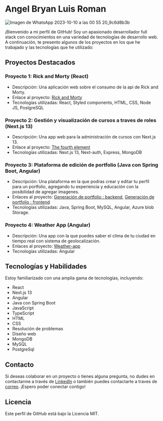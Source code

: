# Angel Bryan Luis Roman

![Imagen de WhatsApp 2023-10-10 a las 00 55 20_9c6d8b3b](https://github.com/NONHIGH/NONHIGH/assets/119120734/6565b3e7-024d-43af-b0ef-0b31d1ee7be0)

¡Bienvenido a mi perfil de GitHub! Soy un apasionado desarrollador full stack con conocimientos en una variedad de tecnologías de desarrollo web. A continuación, te presento algunos de los proyectos en los que he trabajado y las tecnologías que he utilizado:

## Proyectos Destacados

### Proyecto 1: Rick and Morty (React)

- Descripción: Una aplicación web sobre el consumo de la api de Rick and Morty.
- Enlace al proyecto: [Rick and Morty](https://github.com/NONHIGH/Integration-R-M)
- Tecnologías utilizadas: React, Styled components, HTML, CSS, Node JS, PostgreSQL

### Proyecto 2: Gestión y visualización de cursos a traves de roles (Next.js 13)

- Descripción: Una app web para la administración de cursos con Next.js 13.
- Enlace al proyecto: [The fourth element](https://github.com/The-fourth-elements/The-fourth-Element-CLIENT)
- Tecnologías utilizadas: Next.js 13, Next-auth, Express, MongoDB

### Proyecto 3: Plataforma de edición de portfolio (Java con Spring Boot, Angular)

- Descripción: Una plataforma en la que podras crear y editar tu perfíl para un portfolio, agregando tu experiencia y educación con la posibilidad de agregar imagenes.
- Enlaces al proyecto: [Generación de portfolio : backend](https://github.com/NONHIGH/BackEnd), [Generación de portfolio : frontend](https://github.com/NONHIGH/Front-End)
- Tecnologías utilizadas: Java, Spring Boot, MySQL, Angular, Azure blob Storage.

### Proyecto 4: Weather App (Angular)

- Descripción: Una app con la que puedes saber el clima de tu ciudad en tiempo real con sistema de geolocalización.
- Enlaces al proyecto: [Weather-app](https://github.com/NONHIGH/wheather-app)
- Tecnologías utilizadas: Angular

## Tecnologías y Habilidades

Estoy familiarizado con una amplia gama de tecnologías, incluyendo:

- React
- Next.js 13
- Angular
- Java con Spring Boot
- JavaScript
- TypeScript
- HTML
- CSS
- Resolución de problemas
- Diseño web
- MongoDB
- MySQL
- PostgreSql
## Contacto

Si deseas colaborar en un proyecto o tienes alguna pregunta, no dudes en contactarme a través de [LinkedIn](https://www.linkedin.com/in/angel-bryan-luis-roman-a09328260/) o también puedes contactarte a traves de [correo](mailto:angelones_24@hotmail.com). ¡Espero poder conectar contigo!

## Licencia

Este perfil de GitHub está bajo la Licencia MIT.
